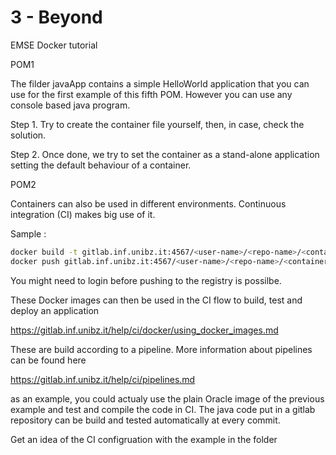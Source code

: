 # 3 - Beyond 
EMSE Docker tutorial

POM1

The filder javaApp contains a simple HelloWorld application that you can use for the first example of this fifth POM. 
However you can use any console based java program. 

Step 1. Try to create the container file yourself, then, in case, check the solution.

Step 2. Once done, we try to set the container as a stand-alone application setting the default behaviour of a container.

POM2

Containers can also be used in different environments. Continuous integration (CI) makes big use of it.

Sample :
```sh
docker build -t gitlab.inf.unibz.it:4567/<user-name>/<repo-name>/<container> .
docker push gitlab.inf.unibz.it:4567/<user-name>/<repo-name>/<container>
```

You might need to login before pushing to the registry is possilbe.

These Docker images can then be used in the CI flow to build, test and deploy an application

https://gitlab.inf.unibz.it/help/ci/docker/using_docker_images.md

These are build according to a pipeline. More information about pipelines can be found here 

https://gitlab.inf.unibz.it/help/ci/pipelines.md

as an example, you could actualy use the plain Oracle image of the previous example and test and compile the code in CI.
The java code put in a gitlab repository can be build and tested automatically at every commit.

Get an idea of the CI configruation with the example in the folder

